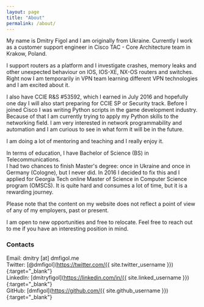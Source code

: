 ```yaml
---
layout: page
title: "About"
permalink: /about/
---
```


My name is Dmitry Figol and I am originally from Ukraine.
Currently I work as a customer support engineer in Cisco TAC - Core Architecture team in Krakow, Poland.

I support routers as a platform and I investigate crashes, memory leaks and other unexpected behaviour on IOS, IOS-XE, NX-OS routers and switches. Right now I am temporarily in VPN team learning different VPN technologies and I am excited about it.

I also have CCIE R&S #53592, which I earned in July 2016 and hopefully one day I will also start preparing for CCIE SP or Security track.
Before I joined Cisco I was writing Python scripts in the game development industry. Because of that I am currently trying to apply my Python skills to the networking field. I am very interested in network programmability and automation and I am curious to see in what form it will be in the future.

I am doing a lot of mentoring and teaching and I really enjoy it.

In terms of education, I have Bachelor of Science (BS) in Telecommunications.   
I had two chances to finish Master's degree: once in Ukraine and once in Germany (Cologne), but I never did. In 2016 I decided to fix this and I applied for Georgia Tech online Master of Science in Computer Science program (OMSCS). It is quite hard and consumes a lot of time, but it is a rewarding journey.

Please note that the content on my website does not reflect a point of view of any of my employers, past or present.

I am open to new opportunities and free to relocate. Feel free to reach out to me if you have an interesting position in mind.

### Contacts
Email: dmitry [at] dmfigol.me   
Twitter: [@dmfigol](https://twitter.com/{{ site.twitter_username }}){:target="_blank"}   
LinkedIn: [dmitryfigol](https://linkedin.com/in/{{ site.linked_username }}){:target="_blank"}   
GitHub: [dmfigol](https://github.com/{{ site.github_username }}){:target="_blank"}   
